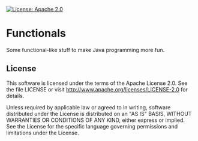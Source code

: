 [![License: Apache 2.0](https://img.shields.io/badge/license-Apache%202-blue)](http://www.apache.org/licenses/LICENSE-2.0)

# Functionals
Some functional-like stuff to make Java programming more fun.

## License
This software is licensed under the terms of the Apache License 2.0. See the file LICENSE or visit http://www.apache.org/licenses/LICENSE-2.0 for details.

Unless required by applicable law or agreed to in writing, software distributed under the License is distributed on an "AS IS" BASIS, WITHOUT WARRANTIES OR CONDITIONS OF ANY KIND, either express or implied. See the License for the specific language governing permissions and limitations under the License.
